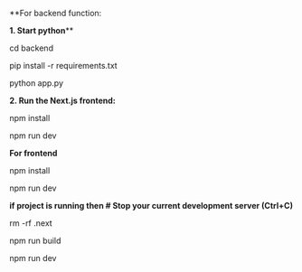 **For backend function:

**1. Start python****

cd backend

pip install -r requirements.txt

python app.py

**2. Run the Next.js frontend:**

npm install

npm run dev

**For frontend**

npm install

npm run dev

**if project is running then # Stop your current development server (Ctrl+C)**

rm -rf .next

npm run build

npm run dev
